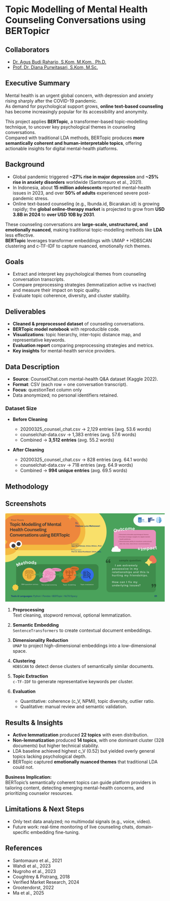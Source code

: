 # Topic Modelling of Mental Health Counseling Conversations using BERTopicr

## Collaborators
- [Dr. Agus Budi Raharjo, S.Kom, M.Kom., Ph.D.](https://www.its.ac.id/informatika/id/profil-agus-budi-raharjo/)  
- [Prof. Dr. Diana Purwitasari, S.Kom, M.Sc.](https://www.its.ac.id/informatika/profil-diana-purwitasari/)

## Executive Summary
Mental health is an urgent global concern, with depression and anxiety rising sharply after the COVID-19 pandemic.  
As demand for psychological support grows, **online text-based counseling** has become increasingly popular for its accessibility and anonymity.  

This project applies **BERTopic**, a transformer-based topic-modelling technique, to uncover key psychological themes in counseling conversations.  
Compared with traditional LDA methods, BERTopic produces **more semantically coherent and human-interpretable topics**, offering actionable insights for digital mental-health platforms.


## Background
- Global pandemic triggered **~27% rise in major depression** and **~25% rise in anxiety disorders** worldwide (Santomauro et al., 2021).  
- In Indonesia, about **15 million adolescents** reported mental-health issues in 2023, and over **50% of adults** experienced severe post-pandemic stress.  
- Online text-based counseling (e.g., Ibunda.id, Bicarakan.id) is growing rapidly; the **global online-therapy market** is projected to grow from **USD 3.8B in 2024** to **over USD 10B by 2031**.  

These counseling conversations are **large-scale, unstructured, and emotionally nuanced**, making traditional topic-modelling methods like **LDA** less effective.  
**BERTopic** leverages transformer embeddings with UMAP + HDBSCAN clustering and c-TF-IDF to capture nuanced, emotionally rich themes.


## Goals
- Extract and interpret key psychological themes from counseling conversation transcripts.
- Compare preprocessing strategies (lemmatization active vs inactive) and measure their impact on topic quality.
- Evaluate topic coherence, diversity, and cluster stability.


## Deliverables
- **Cleaned & preprocessed dataset** of counseling conversations.  
- **BERTopic model notebook** with reproducible code.  
- **Visualizations**: topic hierarchy, inter-topic distance map, and representative keywords.  
- **Evaluation report** comparing preprocessing strategies and metrics.  
- **Key insights** for mental-health service providers.

## Data Description
- **Source**: CounselChat.com mental-health Q&A dataset (Kaggle 2022).
- **Format**: CSV (each row = one conversation transcript).  
- **Focus**: questionText column only
- Data anonymized; no personal identifiers retained.

### Dataset Size  

- **Before Cleaning**  
  - 20200325_counsel_chat.csv → 2,129 entries (avg. 53.6 words)  
  - counselchat-data.csv → 1,383 entries (avg. 57.6 words)  
  - Combined → **3,512 entries** (avg. 55.2 words)  

- **After Cleaning**  
  - 20200325_counsel_chat.csv → 828 entries (avg. 64.1 words)  
  - counselchat-data.csv → 718 entries (avg. 64.9 words)  
  - Combined → **994 unique entries** (avg. 69.5 words)  


## Methodology

## Screenshots  
![Methodology Overview](/src/img/01.png)

1. **Preprocessing**  
Text cleaning, stopword removal, optional lemmatization.  

2. **Semantic Embedding**  
`SentenceTransformers` to create contextual document embeddings.  

3. **Dimensionality Reduction**  
`UMAP` to project high-dimensional embeddings into a low-dimensional space.  

4. **Clustering**  
`HDBSCAN` to detect dense clusters of semantically similar documents.  

5. **Topic Extraction**  
`c-TF-IDF` to generate representative keywords per cluster.  

6. **Evaluation**  
   - Quantitative: coherence (c_V, NPMI), topic diversity, outlier ratio.  
   - Qualitative: manual review and semantic validation.


## Results & Insights
- **Active lemmatization** produced **22 topics** with even distribution.  
- **Non-lemmatization** produced **14 topics**, with one dominant cluster (328 documents) but higher technical stability.  
- LDA baseline achieved highest c_V (0.52) but yielded overly general topics lacking psychological depth.  
- BERTopic captured **emotionally nuanced themes** that traditional LDA could not.

**Business Implication:**  
BERTopic’s semantically coherent topics can guide platform providers in tailoring content, detecting emerging mental-health concerns, and prioritizing counselor resources.


## Limitations & Next Steps
- Only text data analyzed; no multimodal signals (e.g., voice, video).  
- Future work: real-time monitoring of live counseling chats, domain-specific embedding fine-tuning.


## References
- Santomauro et al., 2021  
- Wahdi et al., 2023  
- Nugroho et al., 2023  
- Coughtrey & Pistrang, 2018  
- Verified Market Research, 2024  
- Grootendorst, 2022  
- Ma et al., 2025  


